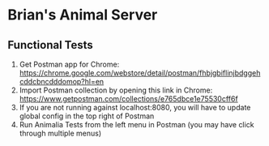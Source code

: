 # Brian's Animal Server

## Functional Tests
1. Get Postman app for Chrome:
https://chrome.google.com/webstore/detail/postman/fhbjgbiflinjbdggehcddcbncdddomop?hl=en
2. Import Postman collection by opening this link in Chrome:
https://www.getpostman.com/collections/e765dbce1e75530cff6f
3. If you are not running against localhost:8080, you will have to update global config in the top right of Postman
4. Run Animalia Tests from the left menu in Postman (you may have click through multiple menus)